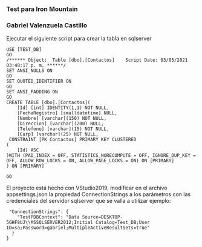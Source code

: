 ### Test para Iron Mountain

### Gabriel Valenzuela Castillo

Ejecutar el siguiente script para crear la tabla en sqlserver

~~~
USE [TEST_DB]
GO
/****** Object:  Table [dbo].[Contactos]    Script Date: 03/05/2021 03:48:17 p. m. ******/
SET ANSI_NULLS ON
GO
SET QUOTED_IDENTIFIER ON
GO
SET ANSI_PADDING ON
GO
CREATE TABLE [dbo].[Contactos](
	[Id] [int] IDENTITY(1,1) NOT NULL,
	[FechaRegistro] [smalldatetime] NULL,
	[Nombre] [varchar](150) NOT NULL,
	[Direccion] [varchar](200) NULL,
	[Telefono] [varchar](15) NOT NULL,
	[Curp] [varchar](25) NOT NULL,
 CONSTRAINT [PK_Contactos] PRIMARY KEY CLUSTERED 
(
	[Id] ASC
)WITH (PAD_INDEX = OFF, STATISTICS_NORECOMPUTE = OFF, IGNORE_DUP_KEY = OFF, ALLOW_ROW_LOCKS = ON, ALLOW_PAGE_LOCKS = ON) ON [PRIMARY]
) ON [PRIMARY]

GO
~~~

El proyecto está hecho con VStudio2019, modificar en el archivo appsettings.json la propiedad ConnectionStrings a los 
parámetros con las credenciales del servidor sqlserver que se valla a utilizar ejemplo:

~~~
 "ConnectionStrings": {
    "TestPDBContext": "Data Source=DESKTOP-5GHF8UJ\\MSSQLSERVER2012;Initial Catalog=Test_DB;User ID=sa;Password=gabriel;MultipleActiveResultSets=true"
  }
}
~~~